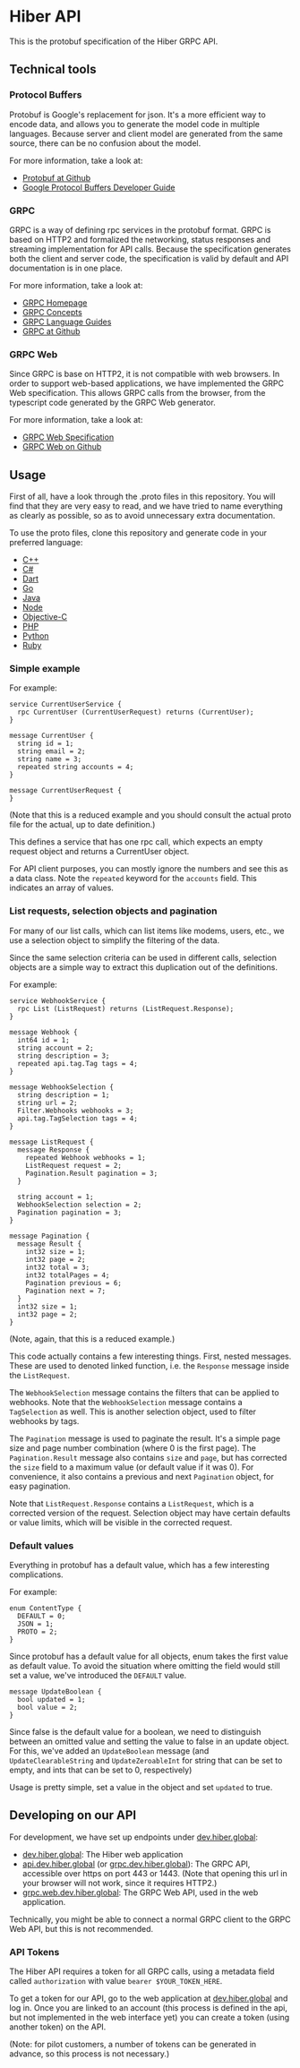 # Hiber API

This is the protobuf specification of the Hiber GRPC API.

## Technical tools

### Protocol Buffers

Protobuf is Google's replacement for json.
It's a more efficient way to encode data, and allows you to generate the model code in multiple languages. 
Because server and client model are generated from the same source, there can be no confusion about the model.

For more information, take a look at:

- [Protobuf at Github](https://github.com/google/protobuf/wiki)
- [Google Protocol Buffers Developer Guide](https://developers.google.com/protocol-buffers/)

### GRPC

GRPC is a way of defining rpc services in the protobuf format.
GRPC is based on HTTP2 and formalized the networking, status responses and streaming implementation for API calls.
Because the specification generates both the client and server code, the specification is valid by default 
and API documentation is in one place.

For more information, take a look at:

- [GRPC Homepage](https://grpc.io/)
- [GRPC Concepts](https://grpc.io/docs/guides/concepts.html)
- [GRPC Language Guides](https://grpc.io/docs/)
- [GRPC at Github](https://github.com/grpc/grpc)

### GRPC Web

Since GRPC is base on HTTP2, it is not compatible with web browsers.
In order to support web-based applications, we have implemented the GRPC Web specification.
This allows GRPC calls from the browser, from the typescript code generated by the GRPC Web generator.

For more information, take a look at:

- [GRPC Web Specification](https://github.com/grpc/grpc/blob/master/doc/PROTOCOL-WEB.md)
- [GRPC Web on Github](https://github.com/improbable-eng/grpc-web/)

## Usage

First of all, have a look through the .proto files in this repository.
You will find that they are very easy to read, and we have tried to name everything as clearly as possible, 
so as to avoid unnecessary extra documentation.

To use the proto files, clone this repository and generate code in your preferred language:

- [C++](https://grpc.io/docs/tutorials/basic/c.html#generating-client-and-server-code)
- [C#](https://grpc.io/docs/tutorials/basic/csharp.html#generating-client-and-server-code)
- [Dart](https://grpc.io/docs/tutorials/basic/dart.html#generating-client-and-server-code)
- [Go](https://grpc.io/docs/tutorials/basic/go.html#generating-client-and-server-code)
- [Java](https://grpc.io/docs/tutorials/basic/java.html#generating-client-and-server-code)
- [Node](https://grpc.io/docs/tutorials/basic/node.html#creating-the-client)
- [Objective-C](https://grpc.io/docs/tutorials/basic/objective-c.html#generating-client-code)
- [PHP](https://grpc.io/docs/tutorials/basic/php.html#generating-client-code)
- [Python](https://grpc.io/docs/tutorials/basic/python.html#generating-client-and-server-code)
- [Ruby](https://grpc.io/docs/tutorials/basic/ruby.html#generating-client-and-server-code)

### Simple example

For example:

```
service CurrentUserService {
  rpc CurrentUser (CurrentUserRequest) returns (CurrentUser);
}

message CurrentUser {
  string id = 1;
  string email = 2;
  string name = 3;
  repeated string accounts = 4;
}

message CurrentUserRequest {
}
```

(Note that this is a reduced example and you should consult the actual proto file for the actual, up to date definition.)

This defines a service that has one rpc call, which expects an empty request object and returns a CurrentUser object.

For API client purposes, you can mostly ignore the numbers and see this as a data class.
Note the `repeated` keyword for the `accounts` field. This indicates an array of values. 

### List requests, selection objects and pagination

For many of our list calls, which can list items like modems, users, etc., we use a selection object to 
simplify the filtering of the data. 

Since the same selection criteria can be used in different calls, selection objects are a simple way to 
extract this duplication out of the definitions.

For example:

```
service WebhookService {
  rpc List (ListRequest) returns (ListRequest.Response);
}

message Webhook {
  int64 id = 1;
  string account = 2;
  string description = 3;
  repeated api.tag.Tag tags = 4;
}

message WebhookSelection {
  string description = 1;
  string url = 2;
  Filter.Webhooks webhooks = 3;
  api.tag.TagSelection tags = 4;
}

message ListRequest {
  message Response {
    repeated Webhook webhooks = 1;
    ListRequest request = 2;
    Pagination.Result pagination = 3;
  }

  string account = 1;
  WebhookSelection selection = 2;
  Pagination pagination = 3;
}

message Pagination {
  message Result {
    int32 size = 1;
    int32 page = 2;
    int32 total = 3;
    int32 totalPages = 4;
    Pagination previous = 6;
    Pagination next = 7;
  }
  int32 size = 1;
  int32 page = 2;
}

```

(Note, again, that this is a reduced example.)

This code actually contains a few interesting things. First, nested messages.
These are used to denoted linked function, i.e. the `Response` message inside the `ListRequest`.

The `WebhookSelection` message contains the filters that can be applied to webhooks.
Note that the `WebhookSelection` message contains a `TagSelection` as well. 
This is another selection object, used to filter webhooks by tags.  

The `Pagination` message is used to paginate the result. 
It's a simple page size and page number combination (where 0 is the first page). 
The `Pagination.Result` message also contains `size` and `page`, but has corrected the `size` field to a 
maximum value (or default value if it was 0).
For convenience, it also contains a previous and next `Pagination` object, for easy pagination.

Note that `ListRequest.Response` contains a `ListRequest`, which is a corrected version of the request.
Selection object may have certain defaults or value limits, which will be visible in the corrected request.

### Default values

Everything in protobuf has a default value, which has a few interesting complications. 

For example:

```
enum ContentType {
  DEFAULT = 0;
  JSON = 1;
  PROTO = 2;
}
```

Since protobuf has a default value for all objects, enum takes the first value as default value. 
To avoid the situation where omitting the field would still set a value, we've introduced the `DEFAULT` value.

```
message UpdateBoolean {
  bool updated = 1;
  bool value = 2;
}
```

Since false is the default value for a boolean, we need to distinguish between an omitted value and 
setting the value to false in an update object. 
For this, we've added an `UpdateBoolean` message (and `UpdateClearableString` and `UpdateZeroableInt` 
for string that can be set to empty, and ints that can be set to 0, respectively)

Usage is pretty simple, set a value in the object and set `updated` to true.

## Developing on our API

For development, we have set up endpoints under [dev.hiber.global](https://dev.hiber.global):

- [dev.hiber.global](https://dev.hiber.global): The Hiber web application
- [api.dev.hiber.global](https://api.dev.hiber.global) (or [grpc.dev.hiber.global](https://grpc.dev.hiber.global)):
The GRPC API, accessible over https on port 443 or 1443.
(Note that opening this url in your browser will not work, since it requires HTTP2.)
- [grpc.web.dev.hiber.global](https://grpc.web.dev.hiber.global): The GRPC Web API, used in the web application. 
 
Technically, you might be able to connect a normal GRPC client to the GRPC Web API, but this is not recommended.

### API Tokens

The Hiber API requires a token for all GRPC calls, using a metadata field called `authorization` with value `bearer $YOUR_TOKEN_HERE`.

To get a token for our API, go to the web application at [dev.hiber.global](https://dev.hiber.global) and log in.
Once you are linked to an account (this process is defined in the api, but not implemented in the web interface yet)
you can create a token (using another token) on the API.

(Note: for pilot customers, a number of tokens can be generated in advance, so this process is not necessary.)
